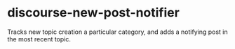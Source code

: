 # discourse-new-post-notifier
Tracks new topic creation a particular category, and adds a notifying post in the most recent topic.

